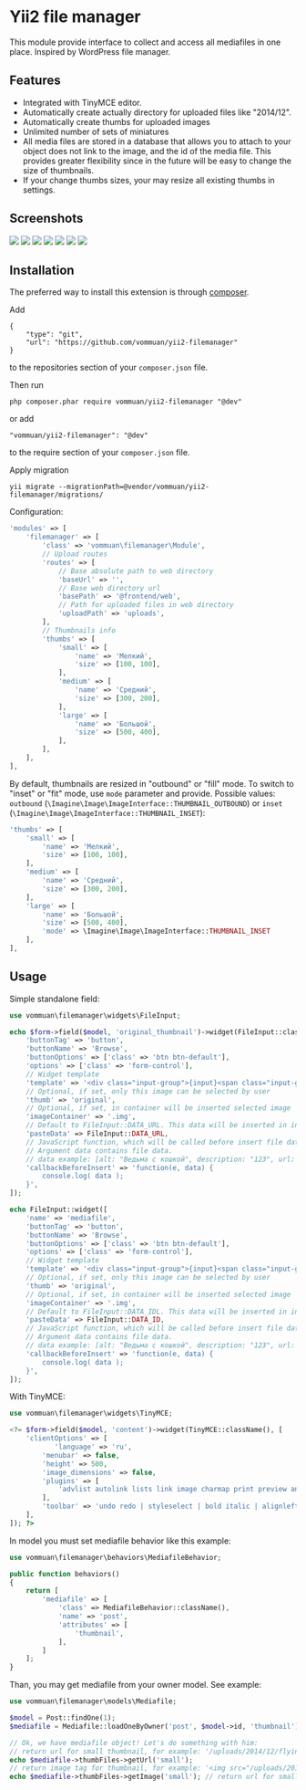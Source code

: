 Yii2 file manager
================
This module provide interface to collect and access all mediafiles in one place. Inspired by WordPress file manager.

Features
------------
* Integrated with TinyMCE editor.
* Automatically create actually directory for uploaded files like "2014/12".
* Automatically create thumbs for uploaded images
* Unlimited number of sets of miniatures
* All media files are stored in a database that allows you to attach to your object does not link to the image, and the id of the media file. This provides greater flexibility since in the future will be easy to change the size of thumbnails.
* If your change thumbs sizes, your may resize all existing thumbs in settings.

Screenshots
------------
<img src="http://zabolotskikh.com/wp-content/uploads/2014/12/yii2-filemanager-upload.png">

<img src="http://zabolotskikh.com/wp-content/uploads/2014/12/yii2-filemanager-image-select.png">

<img src="http://zabolotskikh.com/wp-content/uploads/2014/12/yii2-filemanager-index.png">

<img src="http://zabolotskikh.com/wp-content/uploads/2014/12/yii2-filemanager-files-in-admin.png">

<img src="http://zabolotskikh.com/wp-content/uploads/2014/12/yii2-filemanager-settings.png">

<img src="http://zabolotskikh.com/wp-content/uploads/2014/12/yii2-filemanager-selected-image.png">

<img src="http://zabolotskikh.com/wp-content/uploads/2014/12/yii2-filemanager-selected-image-without-input.png">

Installation
------------
The preferred way to install this extension is through [composer](http://getcomposer.org/download/).

Add

```
{
	"type": "git",
	"url": "https://github.com/vommuan/yii2-filemanager"
}
```

to the repositories section of your `composer.json` file.

Then run

```
php composer.phar require vommuan/yii2-filemanager "@dev"
```

or add

```
"vommuan/yii2-filemanager": "@dev"
```

to the require section of your `composer.json` file.

Apply migration

```
yii migrate --migrationPath=@vendor/vommuan/yii2-filemanager/migrations/
```

Configuration:

```php
'modules' => [
    'filemanager' => [
        'class' => 'vommuan\filemanager\Module',
        // Upload routes
        'routes' => [
            // Base absolute path to web directory
            'baseUrl' => '',
            // Base web directory url
            'basePath' => '@frontend/web',
            // Path for uploaded files in web directory
            'uploadPath' => 'uploads',
        ],
        // Thumbnails info
        'thumbs' => [
            'small' => [
                'name' => 'Мелкий',
                'size' => [100, 100],
            ],
            'medium' => [
                'name' => 'Средний',
                'size' => [300, 200],
            ],
            'large' => [
                'name' => 'Большой',
                'size' => [500, 400],
            ],
        ],
    ],
],
```
By default, thumbnails are resized in "outbound" or "fill" mode. To switch to "inset" or "fit" mode, use `mode` parameter and provide. Possible values: `outbound` (`\Imagine\Image\ImageInterface::THUMBNAIL_OUTBOUND`) or `inset` (`\Imagine\Image\ImageInterface::THUMBNAIL_INSET`):

```php
'thumbs' => [
    'small' => [
        'name' => 'Мелкий',
        'size' => [100, 100],
    ],
    'medium' => [
        'name' => 'Средний',
        'size' => [300, 200],
    ],
    'large' => [
        'name' => 'Большой',
        'size' => [500, 400],
        'mode' => \Imagine\Image\ImageInterface::THUMBNAIL_INSET
    ],
],
```

Usage
------------
Simple standalone field:

```php
use vommuan\filemanager\widgets\FileInput;

echo $form->field($model, 'original_thumbnail')->widget(FileInput::className(), [
    'buttonTag' => 'button',
    'buttonName' => 'Browse',
    'buttonOptions' => ['class' => 'btn btn-default'],
    'options' => ['class' => 'form-control'],
    // Widget template
    'template' => '<div class="input-group">{input}<span class="input-group-btn">{button}</span></div>',
    // Optional, if set, only this image can be selected by user
    'thumb' => 'original',
    // Optional, if set, in container will be inserted selected image
    'imageContainer' => '.img',
    // Default to FileInput::DATA_URL. This data will be inserted in input field
    'pasteData' => FileInput::DATA_URL,
    // JavaScript function, which will be called before insert file data to input.
    // Argument data contains file data.
    // data example: [alt: "Ведьма с кошкой", description: "123", url: "/uploads/2014/12/vedma-100x100.jpeg", id: "45"]
    'callbackBeforeInsert' => 'function(e, data) {
        console.log( data );
    }',
]);

echo FileInput::widget([
    'name' => 'mediafile',
    'buttonTag' => 'button',
    'buttonName' => 'Browse',
    'buttonOptions' => ['class' => 'btn btn-default'],
    'options' => ['class' => 'form-control'],
    // Widget template
    'template' => '<div class="input-group">{input}<span class="input-group-btn">{button}</span></div>',
    // Optional, if set, only this image can be selected by user
    'thumb' => 'original',
    // Optional, if set, in container will be inserted selected image
    'imageContainer' => '.img',
    // Default to FileInput::DATA_IDL. This data will be inserted in input field
    'pasteData' => FileInput::DATA_ID,
    // JavaScript function, which will be called before insert file data to input.
    // Argument data contains file data.
    // data example: [alt: "Ведьма с кошкой", description: "123", url: "/uploads/2014/12/vedma-100x100.jpeg", id: "45"]
    'callbackBeforeInsert' => 'function(e, data) {
        console.log( data );
    }',
]);
```

With TinyMCE:
```php
use vommuan\filemanager\widgets\TinyMCE;

<?= $form->field($model, 'content')->widget(TinyMCE::className(), [
    'clientOptions' => [
           'language' => 'ru',
        'menubar' => false,
        'height' => 500,
        'image_dimensions' => false,
        'plugins' => [
            'advlist autolink lists link image charmap print preview anchor searchreplace visualblocks code contextmenu table',
        ],
        'toolbar' => 'undo redo | styleselect | bold italic | alignleft aligncenter alignright alignjustify | bullist numlist outdent indent | link image | code',
    ],
]); ?>
```

In model you must set mediafile behavior like this example:

```php
use vommuan\filemanager\behaviors\MediafileBehavior;

public function behaviors()
{
    return [
        'mediafile' => [
            'class' => MediafileBehavior::className(),
            'name' => 'post',
            'attributes' => [
                'thumbnail',
            ],
        ]
    ];
}
```

Than, you may get mediafile from your owner model.
See example:

```php
use vommuan\filemanager\models\Mediafile;

$model = Post::findOne(1);
$mediafile = Mediafile::loadOneByOwner('post', $model->id, 'thumbnail');

// Ok, we have mediafile object! Let's do something with him:
// return url for small thumbnail, for example: '/uploads/2014/12/flying-cats.jpg'
echo $mediafile->thumbFiles->getUrl('small');
// return image tag for thumbnail, for example: '<img src="/uploads/2014/12/flying-cats.jpg" alt="Летающие коты">'
echo $mediafile->thumbFiles->getImage('small'); // return url for small thumbnail
```
